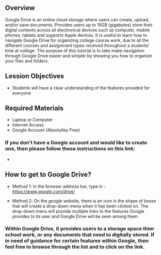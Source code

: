 ## Overview

Google Drive is an online cloud storage where users can create, upload, and/or save documents. Provides users up to 15GB (gigabytes) store their digital contents across all electronical devices such as computer, mobile phones, tablets and supports Apple devices. It is useful to learn how to navigate Google Drive for organizing college course work, due to all the different courses and assignment types received throughout a students' time at college. The purpose of this tutorial is to take make navigation through Google Drive easier and simpler by showing you how to organize your files and folders. 

## Lession Objectives

* Students will have a clear understanding of the features provided for everyone

## Required Materials

- Laptop or Computer
- Internet Access
- Google Account (Absolutley Free)

### If you don't have a Google account and would like to create one, then please follow these instructions on this link:
-

## How to get to Google Drive?

- Method 1: In the browser address bar, type in : https://www.google.com/drive/ 

- Method 2: On the google website, there is an icon in the shape of boxes that will create a drop-down menu when it has been clicked on. The drop-down menu will provide multiple links to the features Google provides to its user and Google Drive will be seen among them.

### Within Google Drive, it provides users to a storage space thier school work, or any documents that need to digitally stored. If in need of guidance for certain features within Google, then feel free to browse through the list and to click on the link.

<p align="center">
  <img scr="https://github.com/Dae-Hyung/technical-writing/blob/master/images/Google%20Drive.png">
</p>
